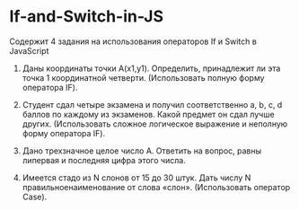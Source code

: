 # If-and-Switch-in-JS
Содержит 4 задания на использования операторов If и Switch в JavaScript

1.	Даны координаты точки А(х1,у1). Определить, принадлежит ли эта точка 1 координатной четверти. (Использовать полную форму оператора IF).

2.	Студент сдал четыре экзамена и получил соответственно a, b, c, d баллов по каждому из экзаменов. 
    Какой предмет он сдал лучше других. (Использовать сложное логическое выражение и неполную форму оператора IF).
    
3.	Дано трехзначное целое число А. Ответить на вопрос, равны липервая и последняя цифра этого числа.

4.	Имеется стадо из N слонов от 15 до 30 штук. Дать числу N правильноенаименование от слова «слон». (Использовать оператор Case).
